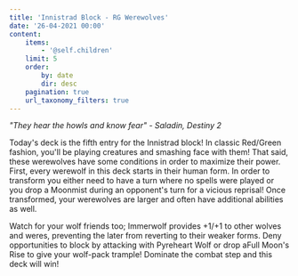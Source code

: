 ```yaml
---
title: 'Innistrad Block - RG Werewolves'
date: '26-04-2021 00:00'
content:
    items:
        - '@self.children'
    limit: 5
    order:
        by: date
        dir: desc
    pagination: true
    url_taxonomy_filters: true
---
```


_"They hear the howls and know fear" - Saladin, Destiny 2_

Today's deck is the fifth entry for the Innistrad block! In classic Red/Green fashion, you'll be playing creatures and smashing face with them! That said, these werewolves have some conditions in order to maximize their power. First, every werewolf in this deck starts in their human form. In order to transform you either need to have a turn where no spells were played or you drop a <span class="mtgcard">Moonmist</span> during an opponent's turn for a vicious reprisal! Once transformed, your werewolves are larger and often have additional abilities as well.

Watch for your wolf friends too; <span class="mtgcard">Immerwolf</span> provides +1/+1 to other wolves and weres, preventing the later from reverting to their weaker forms. Deny opportunities to block by attacking with <span class="mtgcard">Pyreheart Wolf</span> or drop a<span class="mtgcard">Full Moon's Rise</span> to give your wolf-pack trample! Dominate the combat step and this deck will win! 

<div class="deck-list" data-stub="innistrad-block-rg-werewolves"></div>